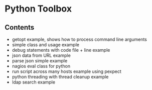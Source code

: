 Python Toolbox
====================

Contents
---------------------
* getopt example, shows how to process command line arguments
* simple class and usage example
* debug statements with code file + line example
* json data from URL example
* parse json simple example
* nagios eval class for python
* run script across many hosts example using pexpect
* python threading with thread cleanup example
* ldap search example
